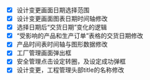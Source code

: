 - [x] 设计变更画面日期选择范围
- [x] 设计变更画面图表日期时间轴修改
- [x] 选择日期后“交货日期”变化的逻辑
- [x] “受影响的产品和生产订单”表格的交货日期修改
- [x] 产品时间表时间轴与图形数据修改
- [x] 工厂管理画面弹出框
- [x] 安全管理点击设定转圈，及设定成功弹框
- [x] 设计变更，工程管理头部title的名称修改